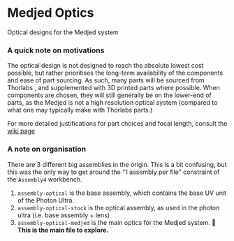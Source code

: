 # Medjed Optics

Optical designs for the Medjed system

### A quick note on motivations

The optical design is not designed to reach the absolute lowest cost possible, but rather prioritises the long-term availability of the components and ease of part sourcing. As such, many parts will be sourced from Thorlabs , and supplemented with 3D printed parts where possible. When components are chosen, they will still generally be on the lower-end of parts, as the Medjed is not a high resolution optical system (compared to what one may typically make with Thorlabs parts.)

For more detailed justifications for part choices and focal length, consult the [wiki page](../../Medjed.wiki/optics.md)

### A note on organisation

There are 3 different big assemblies in the origin. This is a bit confusing, but this was the only way to get around the "1 assembly per file" constraint of the `Assembly4` workbench. 

1. `assembly-optical` is the base assembly, which contains the base UV unit of the Photon Ultra.
2. `assembly-optical-stock` is the optical assembly, as used in the photon ultra (i.e. base assembly + lens)
3. `assembly-optical-medjed` is the main optics for the Medjed system.  **🔎 This is the main file to explore.**

